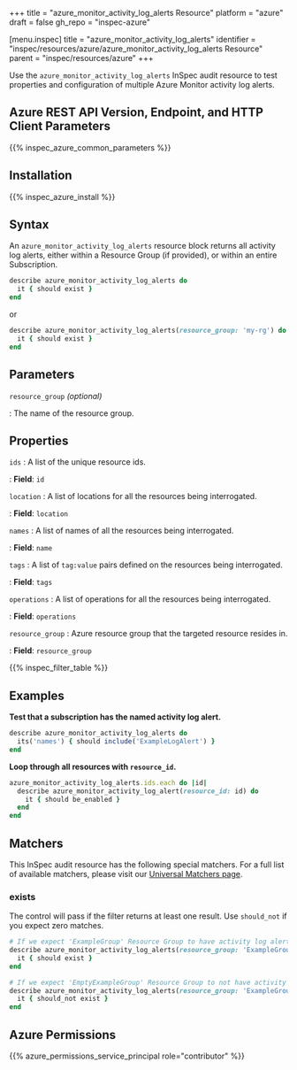 +++
title = "azure_monitor_activity_log_alerts Resource"
platform = "azure"
draft = false
gh_repo = "inspec-azure"

[menu.inspec]
title = "azure_monitor_activity_log_alerts"
identifier = "inspec/resources/azure/azure_monitor_activity_log_alerts Resource"
parent = "inspec/resources/azure"
+++

Use the `azure_monitor_activity_log_alerts` InSpec audit resource to test properties and configuration of multiple Azure Monitor activity log alerts.

## Azure REST API Version, Endpoint, and HTTP Client Parameters

{{% inspec_azure_common_parameters %}}

## Installation

{{% inspec_azure_install %}}

## Syntax

An `azure_monitor_activity_log_alerts` resource block returns all activity log alerts, either within a Resource Group (if provided), or within an entire Subscription.

```ruby
describe azure_monitor_activity_log_alerts do
  it { should exist }
end
```

or

```ruby
describe azure_monitor_activity_log_alerts(resource_group: 'my-rg') do
  it { should exist }
end
```

## Parameters

`resource_group` _(optional)_

: The name of the resource group.

## Properties

`ids`
: A list of the unique resource ids.

: **Field**: `id`

`location`
: A list of locations for all the resources being interrogated.

: **Field**: `location`

`names`
: A list of names of all the resources being interrogated.

: **Field**: `name`

`tags`
: A list of `tag:value` pairs defined on the resources being interrogated.

: **Field**: `tags`

`operations`
: A list of operations for all the resources being interrogated.

: **Field**: `operations`

`resource_group`
: Azure resource group that the targeted resource resides in.

: **Field**: `resource_group`

{{% inspec_filter_table %}}

## Examples

**Test that a subscription has the named activity log alert.**

```ruby
describe azure_monitor_activity_log_alerts do
  its('names') { should include('ExampleLogAlert') }
end
```

**Loop through all resources with `resource_id`.**

```ruby
azure_monitor_activity_log_alerts.ids.each do |id|
  describe azure_monitor_activity_log_alert(resource_id: id) do
    it { should be_enabled }
  end
end
```

## Matchers

This InSpec audit resource has the following special matchers. For a full list of available matchers, please visit our [Universal Matchers page](https://www.inspec.io/docs/reference/matchers/).

### exists

The control will pass if the filter returns at least one result. Use `should_not` if you expect zero matches.

```ruby
# If we expect 'ExampleGroup' Resource Group to have activity log alerts
describe azure_monitor_activity_log_alerts(resource_group: 'ExampleGroup') do
  it { should exist }
end

# If we expect 'EmptyExampleGroup' Resource Group to not have activity log alerts
describe azure_monitor_activity_log_alerts(resource_group: 'ExampleGroup') do
  it { should_not exist }
end
```

## Azure Permissions

{{% azure_permissions_service_principal role="contributor" %}}
